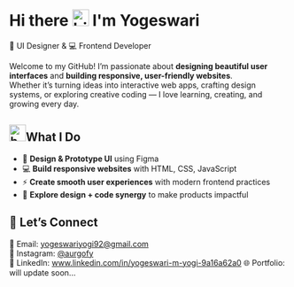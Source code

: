 


# Hi there <img src="https://media.giphy.com/media/hvRJCLFzcasrR4ia7z/giphy.gif" width="30px" alt="hi"/> I'm Yogeswari

🎨 UI Designer & 💻 Frontend Developer  

Welcome to my GitHub! I’m passionate about **designing beautiful user interfaces** and **building responsive, user-friendly websites**.  
Whether it’s turning ideas into interactive web apps, crafting design systems, or exploring creative coding — I love learning, creating, and growing every day.  

## <img src="https://media.giphy.com/media/3o7aD2saalBwwftBIY/giphy.gif" width="30px" alt="bulb"/>What I Do  
- 🎨 **Design & Prototype UI** using Figma  
- 💻 **Build responsive websites** with HTML, CSS, JavaScript  
- ⚡ **Create smooth user experiences** with modern frontend practices  
- 🌱 **Explore design + code synergy** to make products impactful  

## 🤝 Let’s Connect  
📧 Email: yogeswariyogi92@gmail.com  
📸 Instagram: [@aurgofy](https://instagram.com/aurgofy)  
💼 LinkedIn: www.linkedin.com/in/yogeswari-m-yogi-9a16a62a0
🌐 Portfolio: will update soon...

<!--
**Yogi2911/Yogi2911** is a ✨ _special_ ✨ repository because its `README.md` (this file) appears on your GitHub profile.

Here are some ideas to get you started:

- 🔭 I’m currently working on ...
- 🌱 I’m currently learning ...
- 👯 I’m looking to collaborate on ...
- 🤔 I’m looking for help with ...
- 💬 Ask me about ...
- 📫 How to reach me: ...
- 😄 Pronouns: ...
- ⚡ Fun fact: ...
-->
